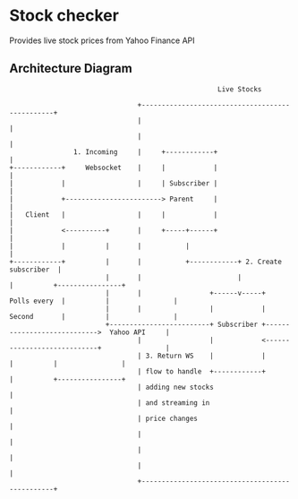 # Stock checker
Provides live stock prices from Yahoo Finance API

## Architecture Diagram

                                                        Live Stocks

                                    +------------------------------------------------+
                                    |                                                |
                                    |                                                |
                    1. Incoming     |     +------------+                             |
    +------------+     Websocket    |     |            |                             |
    |            |                  |     | Subscriber |                             |
    |            +------------------------> Parent     |                             |
    |   Client   |                  |     |            |                             |
    |            <----------+       |     +-----+------+                             |
    |            |          |       |           |                                    |
    +------------+          |       |           +------------+ 2. Create subscriber  |
                            |       |                        |                       |          +----------------+
                            |       |                 +------v-----+    Polls every  |          |                |
                            |       |                 |            |    Second       |          |                |
                            +-------------------------+ Subscriber +---------------------------->  Yahoo API     |
                                    |                 |            <----------------------------+                |
                                    | 3. Return WS    |            |                 |          |                |
                                    | flow to handle  +------------+                 |          +----------------+
                                    | adding new stocks                              |
                                    | and streaming in                               |
                                    | price changes                                  |
                                    |                                                |
                                    |                                                |
                                    |                                                |
                                    +------------------------------------------------+

